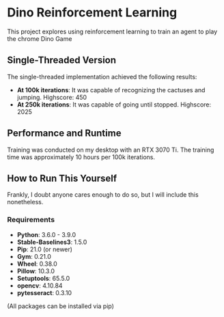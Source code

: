 # Dino Reinforcement Learning

This project explores using reinforcement learning to train an agent to play the chrome Dino Game

## Single-Threaded Version

The single-threaded implementation achieved the following results:

- **At 100k iterations**: It was capable of recognizing the cactuses and jumping. Highscore: 450
- **At 250k iterations**: It was capable of going until stopped. Highscore: 2025

## Performance and Runtime

Training was conducted on my desktop with an RTX 3070 Ti. The training time was approximately 10 hours per 100k iterations.

## How to Run This Yourself

Frankly, I doubt anyone cares enough to do so, but I will include this nonetheless.

### Requirements

- **Python**: 3.6.0 - 3.9.0
- **Stable-Baselines3**: 1.5.0
- **Pip**: 21.0 (or newer)
- **Gym**: 0.21.0
- **Wheel**: 0.38.0
- **Pillow**: 10.3.0
- **Setuptools**: 65.5.0
- **opencv**: 4.10.84
- **pytesseract**: 0.3.10

(All packages can be installed via pip)

